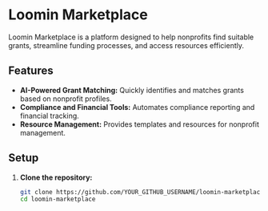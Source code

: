 # Loomin Marketplace

Loomin Marketplace is a platform designed to help nonprofits find suitable grants, streamline funding processes, and access resources efficiently.

## Features
- **AI-Powered Grant Matching:** Quickly identifies and matches grants based on nonprofit profiles.
- **Compliance and Financial Tools:** Automates compliance reporting and financial tracking.
- **Resource Management:** Provides templates and resources for nonprofit management.

## Setup

1. **Clone the repository:**
   ```bash
   git clone https://github.com/YOUR_GITHUB_USERNAME/loomin-marketplace.git
   cd loomin-marketplace
